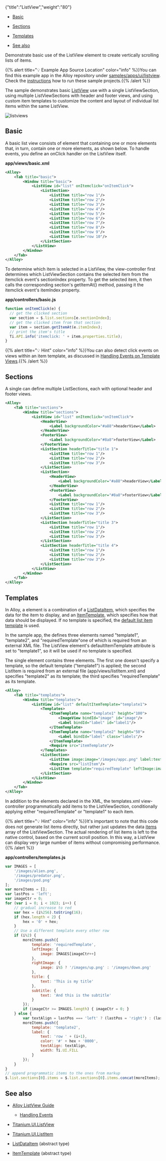 {"title":"ListView","weight":"80"}

* [Basic](#basic)

* [Sections](#sections)

* [Templates](#templates)

* [See also](#see-also)

Demonstrate basic use of the ListView element to create vertically scrolling lists of items.

{{% alert title="💡 Example App Source Location" color="info" %}}You can find this example app in the Alloy repository under [samples/apps/ui/listview](https://github.com/appcelerator/alloy/tree/master/samples/apps/ui/listview). Check the [instructions](/docs/appc/Alloy_Framework/Alloy_Guide/Alloy_Test_Apps/) how to run these sample projects.{{% /alert %}}

The sample demonstrates basic [ListView](#!/api/Titanium.UI.ListView) use with a single ListViewSection, using multiple ListViewSections with header and footer views, and using custom item templates to customize the content and layout of individual list items within the same ListView.

![listviews](/Images/appc/download/attachments/41845750/listviews.png)

## Basic

A basic list view consists of <ListView> element that containing one or more <ListSection> elements that, in turn, contain one or more <ListItem> elements, as shown below. To handle events, you define an onClick handler on the ListView itself.

**app/views/basic.xml**

```xml
<Alloy>
    <Tab title="basic">
        <Window title="basic">
            <ListView id="list" onItemclick="onItemClick">
                <ListSection>
                    <ListItem title="row 1"/>
                    <ListItem title="row 2"/>
                    <ListItem title="row 3"/>
                    <ListItem title="row 4"/>
                    <ListItem title="row 5"/>
                    <ListItem title="row 6"/>
                    <ListItem title="row 7"/>
                    <ListItem title="row 8"/>
                    <ListItem title="row 9"/>
                    <ListItem title="row 10"/>
                </ListSection>
            </ListView>
        </Window>
    </Tab>
</Alloy>
```

To determine which item is selected in a ListView, the view-controller first determines which ListViewSection contains the selected item from the itemclick event's sectionIndex property. To get the selected item, it then calls the corresponding section's getItemAt() method, passing it the itemclick event's itemIndex property.

**app/controllers/basic.js**

```javascript
function onItemClick(e) {
  // get the clicked section
  var section = $.list.sections[e.sectionIndex];
  // get the clicked item from that section
  var item = section.getItemAt(e.itemIndex);
  // print the item's title
  Ti.API.info('itemclick: ' + item.properties.title);
}
```

{{% alert title="💡 Hint" color="info" %}}You can also detect click events on views within an item template, as discussed in [Handling Events on Template Views](/docs/appc/Titanium_SDK/Titanium_SDK_How-tos/User_Interface_Deep_Dives/ListViews/Alloy_ListView_Guide/#handling-events-on-template-views).{{% /alert %}}

## Sections

A single can define multiple ListSections, each with optional header and footer views.

```xml
<Alloy>
    <Tab title="sections">
        <Window title="sections">
            <ListView id="list" onItemclick="onItemClick">
                <HeaderView>
                    <Label backgroundColor="#a88">headerView</Label>
                </HeaderView>
                <FooterView>
                    <Label backgroundColor="#8a8">footerView</Label>
                </FooterView>
                <ListSection headerTitle="title 1">
                    <ListItem title="row 1"/>
                    <ListItem title="row 2"/>
                    <ListItem title="row 3"/>
                </ListSection>
                <ListSection>
                    <HeaderView>
                        <Label backgroundColor="#a88">headerView</Label>
                    </HeaderView>
                    <FooterView>
                        <Label backgroundColor="#8a8">footerView</Label>
                    </FooterView>
                    <ListItem title="row 1"/>
                    <ListItem title="row 2"/>
                    <ListItem title="row 3"/>
                </ListSection>
                <ListSection headerTitle="title 3">
                    <ListItem title="row 1"/>
                    <ListItem title="row 2"/>
                    <ListItem title="row 3"/>
                </ListSection>
                <ListSection headerTitle="title 4">
                    <ListItem title="row 1"/>
                    <ListItem title="row 2"/>
                    <ListItem title="row 3"/>
                </ListSection>
            </ListView>
        </Window>
    </Tab>
</Alloy>
```

## Templates

In Alloy, a <ListItem/> element is a combination of a [ListDataItem](#!/api/ListDataItem), which specifies the data for the item to display, and an [ItemTemplate](#!/api/ItemTemplate), which specifies how that data should be displayed. If no template is specified, the [default list item template](#!/api/Titanium.UI-property-LIST_ITEM_TEMPLATE_DEFAULT) is used.

In the sample app, the <ListView/> defines three <ItemTemplate/> elements named "template1", "template2", and "requiredTemplate"one of which is required from an external XML file. The ListView element's defaultItemTemplate attribute is set to "template1", so it will be used if no template is specified.

The single <ListSection> element contains three <ListItem/> elements. The first one doesn't specify a template, so the default template ("template1") is applied; the second ListItem is required from an external file (app/views/listItem.xml) and specifies "template2" as its template; the third <ListItem/> specifies "requiredTemplate" as its template.

```xml
<Alloy>
    <Tab title="templates">
        <Window title="templates">
            <ListView id="list" defaultItemTemplate="template1">
                <Templates>
                    <ItemTemplate name="template1" height="100">
                        <ImageView bindId="image" id="image"/>
                        <Label bindId="label" id="label1"/>
                    </ItemTemplate>
                    <ItemTemplate name="template2" height="50">
                        <Label bindId="label" class="labels"/>
                    </ItemTemplate>
                    <Require src="itemTemplate"/>
                </Templates>
                <ListSection>
                    <ListItem image:image="/images/appc.png" label:text="this is some text"/>
                    <Require src="listItem"/>
                    <ListItem template="requiredTemplate" leftImage:image="/images/alien.png" rightImage:image="/images/up.png" title:text="Alien" subtitle:text="In space, no one can hear you scream"/>
                </ListSection>
            </ListView>
        </Window>
    </Tab>
</Alloy>
```

In addition to the <ListItem> elements declared in the XML, the templates.xml view-controller programmatically add items to the ListViewSection, conditionally applying either "requiredTemplate" or "template1" to each item.

{{% alert title="💡 Hint" color="info" %}}It's important to note that this code does not generate list items directly, but rather just updates the data [items](#!/api/Titanium.UI.ListSection-property-items) array of the ListViewSection. The actual rendering of list items is left to the native control, based on the current scroll position. In this way, a ListView can display very large number of items without compromising performance.{{% /alert %}}

**app/controllers/templates.js**

```javascript
var IMAGES = [
    '/images/alien.png',
    '/images/predator.png',
    '/images/pod.png'
];
var moreItems = [];
var lastPos = 'left';
var imageCtr = 0;
for (var i = 0; i < 1023; i++) {
    // gradual increase to red
    var hex = (i%256).toString(16);
    if (hex.length < 2) {
        hex = '0' + hex;
    }
    // Use a different template every other row
    if (i%2) {
        moreItems.push({
            template: 'requiredTemplate',
            leftImage: {
                image: IMAGES[imageCtr++]
            },
            rightImage: {
                image: i%5 ? '/images/up.png' : '/images/down.png'
            },
            title: {
                text: 'This is my title'
            },
            subtitle: {
                text: 'And this is the subtitle'
            }
        });
        if (imageCtr >= IMAGES.length) { imageCtr = 0; }
    } else {
        var textAlign = lastPos === 'left' ? (lastPos = 'right') : (lastPos = 'left');
        moreItems.push({
            template: 'template2',
            label: {
                text: 'row ' + (i+1),
                color: '#' + hex + '0000',
                textAlign: textAlign,
                width: Ti.UI.FILL
            }
        });
    }
}
// append programmatic items to the ones from markup
$.list.sections[0].items = $.list.sections[0].items.concat(moreItems);
```

## See also

* [Alloy ListView Guide](/docs/appc/Titanium_SDK/Titanium_SDK_How-tos/User_Interface_Deep_Dives/ListViews/Alloy_ListView_Guide/)

    * [Handling Events](/docs/appc/Titanium_SDK/Titanium_SDK_How-tos/User_Interface_Deep_Dives/ListViews/Alloy_ListView_Guide/#handling-events)

* [Titanium.UI.ListView](#!/api/Titanium.UI.ListView)

* [Titanium.UI.ListItem](#!/api/Titanium.UI.ListItem)

* [ListDataItem](#!/api/ListDataItem) (abstract type)

* [ItemTemplate](#!/api/ItemTemplate) (abstract type)
